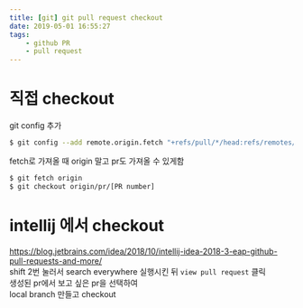 ```yaml
---
title: [git] git pull request checkout
date: 2019-05-01 16:55:27
tags:
    - github PR
    - pull request
---
```


# 직접 checkout
git config 추가
```sh
$ git config --add remote.origin.fetch "+refs/pull/*/head:refs/remotes/origin/pr/*"
```
fetch로 가져올 때 origin 말고 pr도 가져올 수 있게함

```sh
$ git fetch origin
$ git checkout origin/pr/[PR number]
```

# intellij 에서 checkout
<https://blog.jetbrains.com/idea/2018/10/intellij-idea-2018-3-eap-github-pull-requests-and-more/>  
shift 2번 눌러서 search everywhere 실행시킨 뒤 `view pull request` 클릭  
생성된 pr에서 보고 싶은 pr을 선택하여  
local branch 만들고 checkout  

<!-- more -->